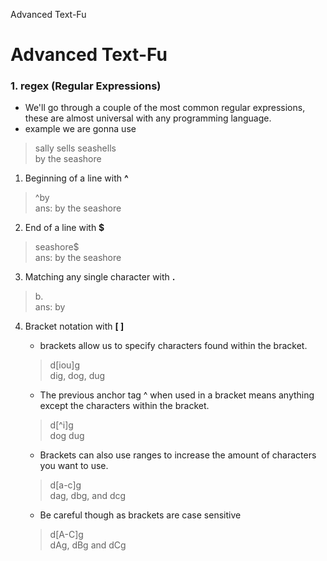 Advanced Text-Fu


# Advanced Text-Fu

### 1. regex (Regular Expressions)
* We'll go through a couple of the most common regular expressions, these are almost universal with any programming language.
* example we are gonna use
> sally sells seashells <br> 
> by the seashore

1. Beginning of a line with **^**
> ^by </br>
> ans: by the seashore
2. End of a line with **$**
> seashore$ </br>
> ans: by the seashore
3. Matching any single character with **.**
> b. </br>
>ans: by
4. Bracket notation with **[ ]**

	* brackets allow us to specify characters found within the bracket. 
	> d\[iou]g </br>
	> dig, dog, dug
	* The previous anchor tag ^ when used in a bracket means anything except the characters within the bracket. 
	> d\[\^i]g </br>
	> dog dug
	* Brackets can also use ranges to increase the amount of characters you want to use. 
	> d\[a-c]g </br>
	> dag, dbg, and dcg
	* Be careful though as brackets are case sensitive
	> d\[A-C]g </br>
	> dAg, dBg and dCg

